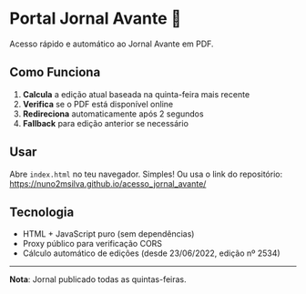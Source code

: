 # Portal Jornal Avante 🚩

Acesso rápido e automático ao Jornal Avante em PDF.

## Como Funciona

1. **Calcula** a edição atual baseada na quinta-feira mais recente
2. **Verifica** se o PDF está disponível online
3. **Redireciona** automaticamente após 2 segundos
4. **Fallback** para edição anterior se necessário

## Usar

Abre `index.html` no teu navegador. Simples! 
Ou usa o link do repositório: https://nuno2msilva.github.io/acesso_jornal_avante/

## Tecnologia

- HTML + JavaScript puro (sem dependências)
- Proxy público para verificação CORS
- Cálculo automático de edições (desde 23/06/2022, edição nº 2534)

---

**Nota**: Jornal publicado todas as quintas-feiras.
